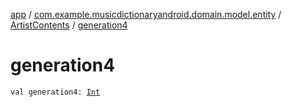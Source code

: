 [app](../../index.md) / [com.example.musicdictionaryandroid.domain.model.entity](../index.md) / [ArtistContents](index.md) / [generation4](./generation4.md)

# generation4

`val generation4: `[`Int`](https://kotlinlang.org/api/latest/jvm/stdlib/kotlin/-int/index.html)